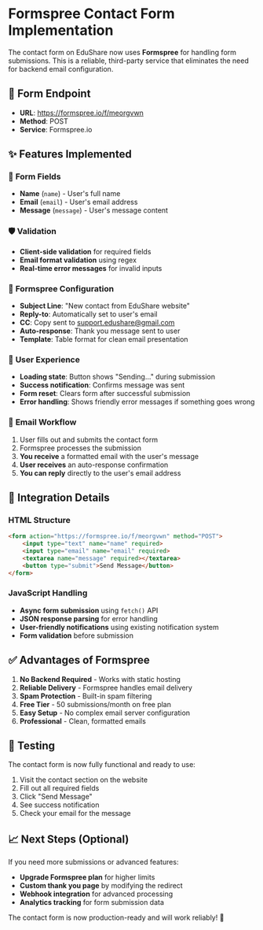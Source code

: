 # Formspree Contact Form Implementation

The contact form on EduShare now uses **Formspree** for handling form submissions. This is a reliable, third-party service that eliminates the need for backend email configuration.

## 🔗 **Form Endpoint**
- **URL**: https://formspree.io/f/meorgvwn
- **Method**: POST
- **Service**: Formspree.io

## ✨ **Features Implemented**

### 📝 **Form Fields**
- **Name** (`name`) - User's full name
- **Email** (`email`) - User's email address  
- **Message** (`message`) - User's message content

### 🛡️ **Validation**
- **Client-side validation** for required fields
- **Email format validation** using regex
- **Real-time error messages** for invalid inputs

### 🎯 **Formspree Configuration**
- **Subject Line**: "New contact from EduShare website"
- **Reply-to**: Automatically set to user's email
- **CC**: Copy sent to support.edushare@gmail.com
- **Auto-response**: Thank you message sent to user
- **Template**: Table format for clean email presentation

### 🚀 **User Experience**
- **Loading state**: Button shows "Sending..." during submission
- **Success notification**: Confirms message was sent
- **Form reset**: Clears form after successful submission  
- **Error handling**: Shows friendly error messages if something goes wrong

### 📧 **Email Workflow**
1. User fills out and submits the contact form
2. Formspree processes the submission
3. **You receive** a formatted email with the user's message
4. **User receives** an auto-response confirmation
5. **You can reply** directly to the user's email address

## 🎨 **Integration Details**

### HTML Structure
```html
<form action="https://formspree.io/f/meorgvwn" method="POST">
    <input type="text" name="name" required>
    <input type="email" name="email" required>
    <textarea name="message" required></textarea>
    <button type="submit">Send Message</button>
</form>
```

### JavaScript Handling
- **Async form submission** using `fetch()` API
- **JSON response parsing** for error handling
- **User-friendly notifications** using existing notification system
- **Form validation** before submission

## ✅ **Advantages of Formspree**

1. **No Backend Required** - Works with static hosting
2. **Reliable Delivery** - Formspree handles email delivery
3. **Spam Protection** - Built-in spam filtering
4. **Free Tier** - 50 submissions/month on free plan
5. **Easy Setup** - No complex email server configuration
6. **Professional** - Clean, formatted emails

## 🔧 **Testing**

The contact form is now fully functional and ready to use:
1. Visit the contact section on the website
2. Fill out all required fields
3. Click "Send Message"
4. See success notification
5. Check your email for the message

## 📈 **Next Steps (Optional)**

If you need more submissions or advanced features:
- **Upgrade Formspree plan** for higher limits
- **Custom thank you page** by modifying the redirect
- **Webhook integration** for advanced processing
- **Analytics tracking** for form submission data

The contact form is now production-ready and will work reliably! 🎉